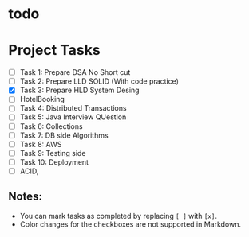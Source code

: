 # todo

# Project Tasks

- [ ] Task 1: Prepare DSA No Short cut
- [ ] Task 2: Prepare LLD SOLID (With code practice)
- [X] Task 3: Prepare HLD System Desing
- [ ] HotelBooking
- [ ] Task 4: Distributed Transactions
- [ ] Task 5: Java Interview QUestion
- [ ] Task 6: Collections
- [ ] Task 7: DB side Algorithms
- [ ] Task 8: AWS
- [ ] Task 9: Testing side
- [ ] Task 10: Deployment
- [ ] ACID,

## Notes:
- You can mark tasks as completed by replacing `[ ]` with `[x]`.
- Color changes for the checkboxes are not supported in Markdown.
